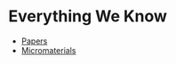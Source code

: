 # Everything We Know

- [Papers](./papers/README.md)
- [Micromaterials](./micromaterials/README.md)
